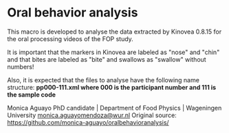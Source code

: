 # Oral behavior analysis

This macro is developed to analyse the data extracted by Kinovea 0.8.15 for the oral processing videos of the FOP study.

It is important that the markers in Kinovea are labeled as "nose" and "chin" and that bites are labeled as "bite" and swallows as "swallow" without numbers!

Also, it is expected that the files to analyse have the following name structure:
**pp000-111.xml where 000 is the participant number and 111 is the sample code**

Monica Aguayo
PhD candidate | Department of Food Physics | Wageningen University
monica.aguayomendoza@wur.nl
Original source: https://github.com/monica-aguayo/oralbehavioranalysis/
